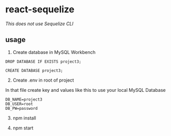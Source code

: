 # react-sequelize

_This does not use Sequelize CLI_

## usage

1. Create database in MySQL Workbench

```
DROP DATABASE IF EXISTS project3;

CREATE DATABASE project3;
```

2. Create .env in root of project

In that file create key and values like this to use your local MySQL Database

```
DB_NAME=project3
DB_USER=root
DB_PW=password
```

3. npm install

4. npm start

